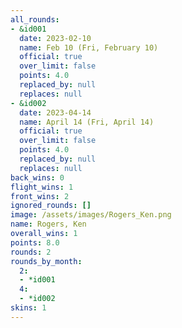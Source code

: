 ```yaml
---
all_rounds:
- &id001
  date: 2023-02-10
  name: Feb 10 (Fri, February 10)
  official: true
  over_limit: false
  points: 4.0
  replaced_by: null
  replaces: null
- &id002
  date: 2023-04-14
  name: April 14 (Fri, April 14)
  official: true
  over_limit: false
  points: 4.0
  replaced_by: null
  replaces: null
back_wins: 0
flight_wins: 1
front_wins: 2
ignored_rounds: []
image: /assets/images/Rogers_Ken.png
name: Rogers, Ken
overall_wins: 1
points: 8.0
rounds: 2
rounds_by_month:
  2:
  - *id001
  4:
  - *id002
skins: 1
---
```

